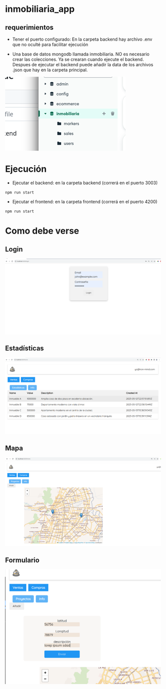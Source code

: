 # inmobiliaria_app

## requerimientos
- Tener el puerto configurado: En la carpeta backend hay archivo .env que no oculté para facilitar ejecución

- Una base de datos mongodb llamada inmobiliaria. NO es necesario crear las colecciones. Ya se crearan cuando ejecute el backend. Despues de ejecutar el backend puede añadir la data de los archivos .json que hay en la carpeta principal.

<!-- insertar imagen -->
![alt text](imgs-md/db.png)   

# Ejecución
- Ejecutar el backend:  en la carpeta backend (correrá en el puerto 3003)
```
npm run start
```

- Ejecutar el frontend:  en la carpeta frontend (correrá en el puerto 4200)

```
npm run start
```


# Como debe verse
## Login
![Login](imgs-md/login.png)   
## Estadísticas
![estadisticas ](imgs-md/stats.png)  
## Mapa 
![markers  ](imgs-md/markers.png)  
## Formulario 
![markers  ](imgs-md/markerform.png)   





